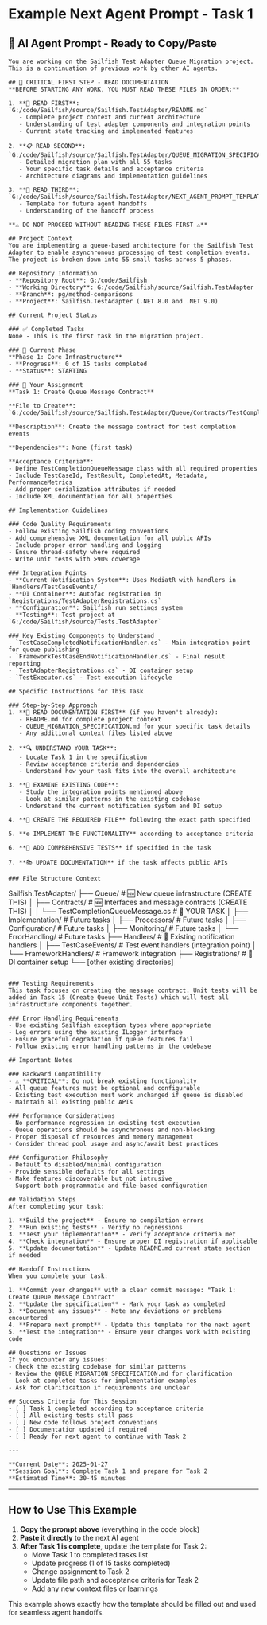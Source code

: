 ﻿# Example Next Agent Prompt - Task 1

## 🤖 AI Agent Prompt - Ready to Copy/Paste

```
You are working on the Sailfish Test Adapter Queue Migration project. This is a continuation of previous work by other AI agents.

## 🚨 CRITICAL FIRST STEP - READ DOCUMENTATION
**BEFORE STARTING ANY WORK, YOU MUST READ THESE FILES IN ORDER:**

1. **📖 READ FIRST**: `G:/code/Sailfish/source/Sailfish.TestAdapter/README.md`
   - Complete project context and current architecture
   - Understanding of test adapter components and integration points
   - Current state tracking and implemented features

2. **📋 READ SECOND**: `G:/code/Sailfish/source/Sailfish.TestAdapter/QUEUE_MIGRATION_SPECIFICATION.md`
   - Detailed migration plan with all 55 tasks
   - Your specific task details and acceptance criteria
   - Architecture diagrams and implementation guidelines

3. **📝 READ THIRD**: `G:/code/Sailfish/source/Sailfish.TestAdapter/NEXT_AGENT_PROMPT_TEMPLATE.md`
   - Template for future agent handoffs
   - Understanding of the handoff process

**⚠️ DO NOT PROCEED WITHOUT READING THESE FILES FIRST ⚠️**

## Project Context
You are implementing a queue-based architecture for the Sailfish Test Adapter to enable asynchronous processing of test completion events. The project is broken down into 55 small tasks across 5 phases.

## Repository Information
- **Repository Root**: G:/code/Sailfish
- **Working Directory**: G:/code/Sailfish/source/Sailfish.TestAdapter
- **Branch**: pg/method-comparisons
- **Project**: Sailfish.TestAdapter (.NET 8.0 and .NET 9.0)

## Current Project Status

### ✅ Completed Tasks
None - This is the first task in the migration project.

### 🔄 Current Phase
**Phase 1: Core Infrastructure**
- **Progress**: 0 of 15 tasks completed
- **Status**: STARTING

### 🎯 Your Assignment
**Task 1: Create Queue Message Contract**

**File to Create**: `G:/code/Sailfish/source/Sailfish.TestAdapter/Queue/Contracts/TestCompletionQueueMessage.cs`

**Description**: Create the message contract for test completion events

**Dependencies**: None (first task)

**Acceptance Criteria**:
- Define TestCompletionQueueMessage class with all required properties
- Include TestCaseId, TestResult, CompletedAt, Metadata, PerformanceMetrics
- Add proper serialization attributes if needed
- Include XML documentation for all properties

## Implementation Guidelines

### Code Quality Requirements
- Follow existing Sailfish coding conventions
- Add comprehensive XML documentation for all public APIs
- Include proper error handling and logging
- Ensure thread-safety where required
- Write unit tests with >90% coverage

### Integration Points
- **Current Notification System**: Uses MediatR with handlers in `Handlers/TestCaseEvents/`
- **DI Container**: Autofac registration in `Registrations/TestAdapterRegistrations.cs`
- **Configuration**: Sailfish run settings system
- **Testing**: Test project at `G:/code/Sailfish/source/Tests.TestAdapter`

### Key Existing Components to Understand
- `TestCaseCompletedNotificationHandler.cs` - Main integration point for queue publishing
- `FrameworkTestCaseEndNotificationHandler.cs` - Final result reporting
- `TestAdapterRegistrations.cs` - DI container setup
- `TestExecutor.cs` - Test execution lifecycle

## Specific Instructions for This Task

### Step-by-Step Approach
1. **📖 READ DOCUMENTATION FIRST** (if you haven't already):
   - README.md for complete project context
   - QUEUE_MIGRATION_SPECIFICATION.md for your specific task details
   - Any additional context files listed above

2. **🔍 UNDERSTAND YOUR TASK**:
   - Locate Task 1 in the specification
   - Review acceptance criteria and dependencies
   - Understand how your task fits into the overall architecture

3. **🔧 EXAMINE EXISTING CODE**:
   - Study the integration points mentioned above
   - Look at similar patterns in the existing codebase
   - Understand the current notification system and DI setup

4. **📁 CREATE THE REQUIRED FILE** following the exact path specified

5. **⚙️ IMPLEMENT THE FUNCTIONALITY** according to acceptance criteria

6. **🧪 ADD COMPREHENSIVE TESTS** if specified in the task

7. **📚 UPDATE DOCUMENTATION** if the task affects public APIs

### File Structure Context
```
Sailfish.TestAdapter/
├── Queue/                          # 🆕 New queue infrastructure (CREATE THIS)
│   ├── Contracts/                  # 🆕 Interfaces and message contracts (CREATE THIS)
│   │   └── TestCompletionQueueMessage.cs  # 🎯 YOUR TASK
│   ├── Implementation/             # Future tasks
│   ├── Processors/                 # Future tasks
│   ├── Configuration/              # Future tasks
│   ├── Monitoring/                 # Future tasks
│   └── ErrorHandling/              # Future tasks
├── Handlers/                       # 🔄 Existing notification handlers
│   ├── TestCaseEvents/            # Test event handlers (integration point)
│   └── FrameworkHandlers/         # Framework integration
├── Registrations/                  # 🔄 DI container setup
└── [other existing directories]
```

### Testing Requirements
This task focuses on creating the message contract. Unit tests will be added in Task 15 (Create Queue Unit Tests) which will test all infrastructure components together.

### Error Handling Requirements
- Use existing Sailfish exception types where appropriate
- Log errors using the existing ILogger interface
- Ensure graceful degradation if queue features fail
- Follow existing error handling patterns in the codebase

## Important Notes

### Backward Compatibility
- ⚠️ **CRITICAL**: Do not break existing functionality
- All queue features must be optional and configurable
- Existing test execution must work unchanged if queue is disabled
- Maintain all existing public APIs

### Performance Considerations
- No performance regression in existing test execution
- Queue operations should be asynchronous and non-blocking
- Proper disposal of resources and memory management
- Consider thread pool usage and async/await best practices

### Configuration Philosophy
- Default to disabled/minimal configuration
- Provide sensible defaults for all settings
- Make features discoverable but not intrusive
- Support both programmatic and file-based configuration

## Validation Steps
After completing your task:

1. **Build the project** - Ensure no compilation errors
2. **Run existing tests** - Verify no regressions
3. **Test your implementation** - Verify acceptance criteria met
4. **Check integration** - Ensure proper DI registration if applicable
5. **Update documentation** - Update README.md current state section if needed

## Handoff Instructions
When you complete your task:

1. **Commit your changes** with a clear commit message: "Task 1: Create Queue Message Contract"
2. **Update the specification** - Mark your task as completed
3. **Document any issues** - Note any deviations or problems encountered
4. **Prepare next prompt** - Update this template for the next agent
5. **Test the integration** - Ensure your changes work with existing code

## Questions or Issues
If you encounter any issues:
- Check the existing codebase for similar patterns
- Review the QUEUE_MIGRATION_SPECIFICATION.md for clarification
- Look at completed tasks for implementation examples
- Ask for clarification if requirements are unclear

## Success Criteria for This Session
- [ ] Task 1 completed according to acceptance criteria
- [ ] All existing tests still pass
- [ ] New code follows project conventions
- [ ] Documentation updated if required
- [ ] Ready for next agent to continue with Task 2

---

**Current Date**: 2025-01-27
**Session Goal**: Complete Task 1 and prepare for Task 2
**Estimated Time**: 30-45 minutes
```

---

## How to Use This Example

1. **Copy the prompt above** (everything in the code block)
2. **Paste it directly** to the next AI agent
3. **After Task 1 is complete**, update the template for Task 2:
   - Move Task 1 to completed tasks list
   - Update progress (1 of 15 tasks completed)
   - Change assignment to Task 2
   - Update file path and acceptance criteria for Task 2
   - Add any new context files or learnings

This example shows exactly how the template should be filled out and used for seamless agent handoffs.
